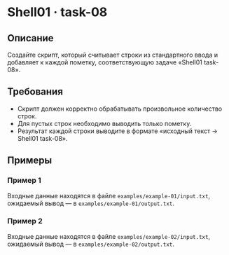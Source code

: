 # Shell01 · task-08

## Описание
Создайте скрипт, который считывает строки из стандартного ввода и добавляет к каждой пометку, соответствующую задаче «Shell01 task-08».

## Требования
- Скрипт должен корректно обрабатывать произвольное количество строк.
- Для пустых строк необходимо выводить только пометку.
- Результат каждой строки выводите в формате «исходный текст -> Shell01 task-08».

## Примеры

### Пример 1
Входные данные находятся в файле `examples/example-01/input.txt`, ожидаемый вывод — в `examples/example-01/output.txt`.

### Пример 2
Входные данные находятся в файле `examples/example-02/input.txt`, ожидаемый вывод — в `examples/example-02/output.txt`.
